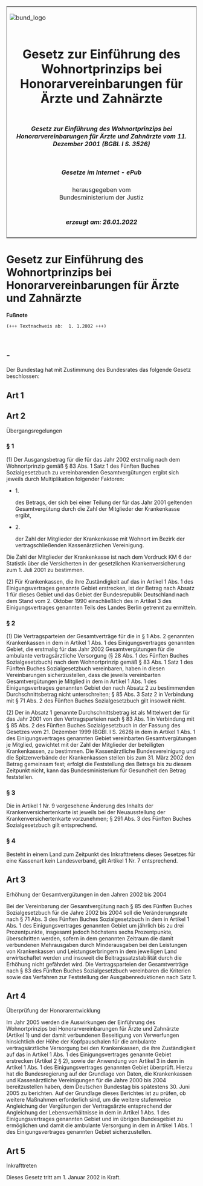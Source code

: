 <span id="DECKBLATT.html"></span>

<table border="0" frame="border" width="100%">

<tr valign="top">

<td align="left">

![bund\_logo](BfJ_2021_Web_de_de.gif)

</td>

<td align="right">

 

</td>

</tr>

<tr align="center" valign="middle">

<td colspan="2">

# Gesetz zur Einführung des Wohnortprinzips bei Honorarvereinbarungen für Ärzte und Zahnärzte

</td>

</tr>

<tr align="center" valign="middle">

<td colspan="2">

##### Gesetz zur Einführung des Wohnortprinzips bei Honorarvereinbarungen für Ärzte und Zahnärzte vom 11. Dezember 2001 (BGBl. I S. 3526)

</td>

</tr>

<tr align="center" valign="middle">

<td colspan="2">

  
  

##### Gesetze im Internet - ePub  
  
herausgegeben vom  
Bundesministerium der Justiz

</td>

</tr>

<tr align="center" valign="bottom">

<td colspan="2">

  
  

##### erzeugt am: 26.01.2022

</td>

</tr>

</table>

<span id="BJNR352609001.html"></span>

# Gesetz zur Einführung des Wohnortprinzips bei Honorarvereinbarungen für Ärzte und Zahnärzte

<div>

  
**Fußnote**

<div class="jnhtml">

<div>

<div class="jurAbsatz">

  

``` 
(+++ Textnachweis ab:  1. 1.2002 +++)

 
```

</div>

</div>

</div>

</div>

<span id="BJNR352609001BJNG000000000.html"></span>

## \-  

<div>

<div class="jnhtml">

<div>

<div class="jurAbsatz">

Der Bundestag hat mit Zustimmung des Bundesrates das folgende Gesetz
beschlossen:

</div>

</div>

</div>

</div>

<span id="BJNR352609001BJNG000100000.html"></span>

## Art 1  

<span id="BJNR352609001BJNG000200000.html"></span>

## Art 2  
Übergangsregelungen

<span id="BJNR352609001BJNE000100000.html"></span>

### § 1  

<div>

<div class="jnhtml">

<div>

<div class="jurAbsatz">

(1) Der Ausgangsbetrag für die für das Jahr 2002 erstmalig nach dem
Wohnortprinzip gemäß § 83 Abs. 1 Satz 1 des Fünften Buches
Sozialgesetzbuch zu vereinbarenden Gesamtvergütungen ergibt sich jeweils
durch Multiplikation folgender Faktoren:

  - 1\.
    
    <div style="">
    
    des Betrags, der sich bei einer Teilung der für das Jahr 2001
    geltenden Gesamtvergütung durch die Zahl der Mitglieder der
    Krankenkasse ergibt,
    
    </div>

  - 2\.
    
    <div style="">
    
    der Zahl der Mitglieder der Krankenkasse mit Wohnort im Bezirk der
    vertragschließenden Kassenärztlichen Vereinigung.
    
    </div>

Die Zahl der Mitglieder der Krankenkasse ist nach dem Vordruck KM 6 der
Statistik über die Versicherten in der gesetzlichen Krankenversicherung
zum 1. Juli 2001 zu bestimmen.

</div>

<div class="jurAbsatz">

(2) Für Krankenkassen, die ihre Zuständigkeit auf das in Artikel 1 Abs.
1 des Einigungsvertrages genannte Gebiet erstrecken, ist der Betrag nach
Absatz 1 für dieses Gebiet und das Gebiet der Bundesrepublik Deutschland
nach dem Stand vom 2. Oktober 1990 einschließlich des in Artikel 3 des
Einigungsvertrages genannten Teils des Landes Berlin getrennt zu
ermitteln.

</div>

</div>

</div>

</div>

<span id="BJNR352609001BJNE000200000.html"></span>

### § 2  

<div>

<div class="jnhtml">

<div>

<div class="jurAbsatz">

(1) Die Vertragsparteien der Gesamtverträge für die in § 1 Abs. 2
genannten Krankenkassen in dem in Artikel 1 Abs. 1 des
Einigungsvertrages genannten Gebiet, die erstmalig für das Jahr 2002
Gesamtvergütungen für die ambulante vertragsärztliche Versorgung (§ 28
Abs. 1 des Fünften Buches Sozialgesetzbuch) nach dem Wohnortprinzip
gemäß § 83 Abs. 1 Satz 1 des Fünften Buches Sozialgesetzbuch
vereinbaren, haben in diesen Vereinbarungen sicherzustellen, dass die
jeweils vereinbarten Gesamtvergütungen je Mitglied in dem in Artikel 1
Abs. 1 des Einigungsvertrages genannten Gebiet den nach Absatz 2 zu
bestimmenden Durchschnittsbetrag nicht unterschreiten; § 85 Abs. 3 Satz
2 in Verbindung mit § 71 Abs. 2 des Fünften Buches Sozialgesetzbuch gilt
insoweit nicht.

</div>

<div class="jurAbsatz">

(2) Der in Absatz 1 genannte Durchschnittsbetrag ist als Mittelwert der
für das Jahr 2001 von den Vertragsparteien nach § 83 Abs. 1 in
Verbindung mit § 85 Abs. 2 des Fünften Buches Sozialgesetzbuch in der
Fassung des Gesetzes vom 21. Dezember 1999 (BGBl. I S. 2626) in dem in
Artikel 1 Abs. 1 des Einigungsvertrages genannten Gebiet vereinbarten
Gesamtvergütungen je Mitglied, gewichtet mit der Zahl der Mitglieder der
beteiligten Krankenkassen, zu bestimmen. Die Kassenärztliche
Bundesvereinigung und die Spitzenverbände der Krankenkassen stellen bis
zum 31. März 2002 den Betrag gemeinsam fest; erfolgt die Feststellung
des Betrags bis zu diesem Zeitpunkt nicht, kann das Bundesministerium
für Gesundheit den Betrag feststellen.

</div>

</div>

</div>

</div>

<span id="BJNR352609001BJNE000300000.html"></span>

### § 3  

<div>

<div class="jnhtml">

<div>

<div class="jurAbsatz">

Die in Artikel 1 Nr. 9 vorgesehene Änderung des Inhalts der
Krankenversichertenkarte ist jeweils bei der Neuausstellung der
Krankenversichertenkarte vorzunehmen; § 291 Abs. 3 des Fünften Buches
Sozialgesetzbuch gilt entsprechend.

</div>

</div>

</div>

</div>

<span id="BJNR352609001BJNE000400000.html"></span>

### § 4  

<div>

<div class="jnhtml">

<div>

<div class="jurAbsatz">

Besteht in einem Land zum Zeitpunkt des Inkrafttretens dieses Gesetzes
für eine Kassenart kein Landesverband, gilt Artikel 1 Nr. 7
entsprechend.

</div>

</div>

</div>

</div>

<span id="BJNR352609001BJNG000300000.html"></span>

## Art 3  
Erhöhung der Gesamtvergütungen in den Jahren 2002 bis 2004

<div>

<div class="jnhtml">

<div>

<div class="jurAbsatz">

Bei der Vereinbarung der Gesamtvergütung nach § 85 des Fünften Buches
Sozialgesetzbuch für die Jahre 2002 bis 2004 soll die Veränderungsrate
nach § 71 Abs. 3 des Fünften Buches Sozialgesetzbuch in dem in Artikel 1
Abs. 1 des Einigungsvertrages genannten Gebiet um jährlich bis zu drei
Prozentpunkte, insgesamt jedoch höchstens sechs Prozentpunkte,
überschritten werden, sofern in dem genannten Zeitraum die damit
verbundenen Mehrausgaben durch Minderausgaben bei den Leistungen von
Krankenkassen und Leistungserbringern in dem jeweiligen Land
erwirtschaftet werden und insoweit die Beitragssatzstabilität durch die
Erhöhung nicht gefährdet wird. Die Vertragsparteien der Gesamtverträge
nach § 83 des Fünften Buches Sozialgesetzbuch vereinbaren die Kriterien
sowie das Verfahren zur Feststellung der Ausgabenreduktionen nach Satz
1.

</div>

</div>

</div>

</div>

<span id="BJNR352609001BJNG000400000.html"></span>

## Art 4  
Überprüfung der Honorarentwicklung

<div>

<div class="jnhtml">

<div>

<div class="jurAbsatz">

Im Jahr 2005 werden die Auswirkungen der Einführung des Wohnortprinzips
bei Honorarvereinbarungen für Ärzte und Zahnärzte (Artikel 1) und der
damit verbundenen Beseitigung von Verwerfungen hinsichtlich der Höhe der
Kopfpauschalen für die ambulante vertragsärztliche Versorgung bei den
Krankenkassen, die ihre Zuständigkeit auf das in Artikel 1 Abs. 1 des
Einigungsvertrages genannte Gebiet erstrecken (Artikel 2 § 2), sowie der
Anwendung von Artikel 3 in dem in Artikel 1 Abs. 1 des
Einigungsvertrages genannten Gebiet überprüft. Hierzu hat die
Bundesregierung auf der Grundlage von Daten, die Krankenkassen und
Kassenärztliche Vereinigungen für die Jahre 2000 bis 2004
bereitzustellen haben, dem Deutschen Bundestag bis spätestens 30. Juni
2005 zu berichten. Auf der Grundlage dieses Berichtes ist zu prüfen, ob
weitere Maßnahmen erforderlich sind, um die weitere stufenweise
Angleichung der Vergütungen der Vertragsärzte entsprechend der
Angleichung der Lebensverhältnisse in dem in Artikel 1 Abs. 1 des
Einigungsvertrages genannten Gebiet und im übrigen Bundesgebiet zu
ermöglichen und damit die ambulante Versorgung in dem in Artikel 1 Abs.
1 des Einigungsvertrages genannten Gebiet sicherzustellen.

</div>

</div>

</div>

</div>

<span id="BJNR352609001BJNG000500000.html"></span>

## Art 5  
Inkrafttreten

<div>

<div class="jnhtml">

<div>

<div class="jurAbsatz">

Dieses Gesetz tritt am 1. Januar 2002 in Kraft.

</div>

</div>

</div>

</div>
